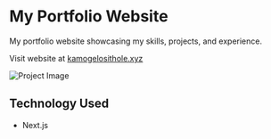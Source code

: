 # My Portfolio Website

My portfolio website showcasing my skills, projects, and experience.

Visit website at [kamogelosithole.xyz](https://kamogelosithole.xyz)

![Project Image](https://res.cloudinary.com/dnp6z6i4u/image/upload/v1710747476/MY%20WEBSITE/projects/website_sqarak.png)

## Technology Used

- Next.js
